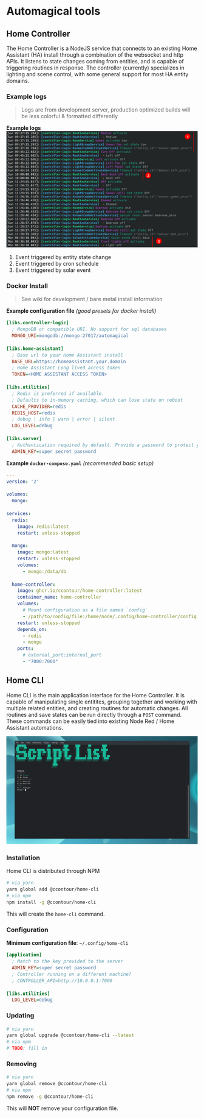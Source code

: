 # Automagical tools

## Home Controller

The Home Controller is a NodeJS service that connects to an existing Home Assistant (HA) install through a combination of the websocket and http APIs.
It listens to state changes coming from entities, and is capable of triggering routines in response.
The controller (currently) specializes in lighting and scene control, with some general support for most HA entity domains.

### Example logs

> Logs are from development server, production optimized builds will be less colorful & formatted differently

**Example logs**
![Example controller logs](docs/controller_logs.png)

1) Event triggered by entity state change
2) Event triggered by cron schedule
3) Event triggered by solar event

### Docker Install

> See wiki for development / bare metal install information

**Example configuration file** *(good presets for docker install)*

```ini
[libs.controller-logic]
  ; MongoDB or compatible URI. No support for sql databases
  MONGO_URI=mongodb://mongo:27017/automagical

[libs.home-assistant]
  ; Base url to your Home Assistant install
  BASE_URL=https://homeassistant.your.domain
  ; Home Assistant Long lived access token
  TOKEN=<HOME ASSISTANT ACCESS TOKEN>

[libs.utilities]
  ; Redis is preferred if available.
  ; Defaults to in-memory caching, which can lose state on reboot
  CACHE_PROVIDER=redis
  REDIS_HOST=redis
  ; debug | info | warn | error | silent
  LOG_LEVEL=debug

[libs.server]
  ; Authentication required by default. Provide a password to protect your stuff
  ADMIN_KEY=super secret password
```

**Example `docker-compose.yaml`** *(recommended basic setup)*

```yaml
---
version: '2'

volumes:
  mongo:

services:
  redis:
    image: redis:latest
    restart: unless-stopped

  mongo:
    image: mongo:latest
    restart: unless-stopped
    volumes:
      - mongo:/data/db

  home-controller:
    image: ghcr.io/ccontour/home-controller:latest
    container_name: home-controller
    volumes:
      # Mount configuration as a file named `config`
      - /path/to/config/file:/home/node/.config/home-controller/config
    restart: unless-stopped
    depends_on:
      - redis
      - mongo
    ports:
      # external_port:internal_port
      - "7000:7000"
```

## Home CLI

Home CLI is the main application interface for the Home Controller.
It is capable of manipulating single entitites, grouping together and working with multiple related entities, and creating routines for automatic changes.
All routines and save states can be run directly through a `POST` command.
These commands can be easily tied into existing Node Red / Home Assistant automations.

![Group example setup](docs/group_example_setup.gif)

### Installation

Home CLI is distributed through NPM

```bash
# via yarn
yarn global add @ccontour/home-cli
# via npm
npm install -g @ccontour/home-cli
```

This will create the `home-cli` command.

### Configuration

**Minimum configuration file**: `~/.config/home-cli`

```ini
[application]
  ; Match to the key provided to the server
  ADMIN_KEY=super secret password
  ; Controller running on a different machine?
  ; CONTROLLER_API=http://10.0.0.1:7000

[libs.utilities]
  LOG_LEVEL=debug
```

### Updating

```bash
# via yarn
yarn global upgrade @ccontour/home-cli --latest
# via npm
# TODO: fill in
```

### Removing

```bash
# via yarn
yarn global remove @ccontour/home-cli
# via npm
npm remove -g @ccontour/home-cli
```

This will **NOT** remove your configuration file.
